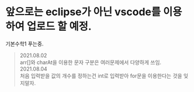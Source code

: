 # 앞으로는 eclipse가 아닌 vscode를 이용하여 업로드 할 예정.
기본수학1 푸는중.

> 2021.08.02 </br> arr[]와 charAt을 이용한 문자 구분은 여러문제에서 다양하게 쓰임.
> 2021.08.04 </br> 처음 입력받을 값의 개수를 정하는건 int로 입력받아 for문을 이용한다는 것을 잊지말자.</br>


